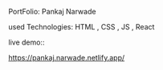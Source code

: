 
PortFolio: Pankaj Narwade 

used Technologies:
HTML , CSS , JS , React 

live demo::

https://pankaj.narwade.netlify.app/
